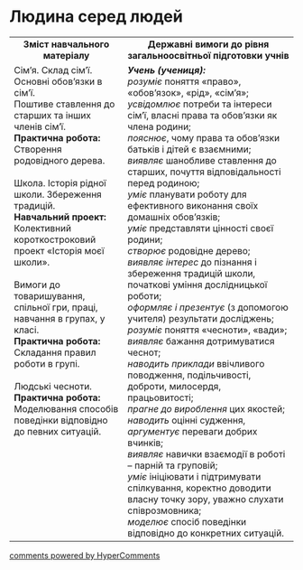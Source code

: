 <div id="hypercomments_widget" class="js-hypercomments-widget invisible"></div>

Людина серед людей
=============================================
<table>
  <tr>
    <td width="40%" align="center"><b>Зміст навчального матеріалу<b></td>
    <td width="60%" align="center"><b>Державні вимоги до рівня загальноосвітньої підготовки учнів</b></td>
  </tr>
  <tr>
    <td width="40%" style="vertical-align:top !important;">
    Сім’я. Склад сім’ї. Основні обов’язки в сім’ї.<br>
Поштиве ставлення до старших та інших членів сім’ї. <br>
    <b>Практична робота:</b><br>
    Створення родовідного дерева.<br>
    <br>
    Школа. Історія рідної школи. Збереження традицій.<br>
    <b>Навчальний проект:</b><br>
    Колективний короткостроковий проект «Історія моєї школи».<br>
    <br>
    Вимоги до товаришування, спільної гри, праці, навчання в групах, у класі.<br>
    <b>Практична робота:</b><br>
    Складання правил роботи в групі.<br>
    <br>
    Людські чесноти.<br>
    <b>Практична робота:</b><br>
    Моделювання способів поведінки відповідно до певних ситуацій.<br>
    </td>
    <td width="60%" style="vertical-align:top !important;">
    <i><b>Учень (учениця):</b></i><br>
<i>розуміє</i> поняття «право», «обов’язок», «рід», «сім’я»;<br>
<i>усвідомлює</i>  потреби та інтереси сім’ї, власні права та обов’язки як члена родини;<br>
<i>пояснює</i>, чому права та обов’язки батьків і дітей є взаємними;<br>
<i>виявляє</i> шанобливе ставлення до старших, почуття відповідальності перед родиною;<br>
<i>уміє</i> планувати роботу для ефективного виконання своїх домашніх обов’язків; <br>
<i>уміє</i> представляти цінності своєї родини;<br>
<i>створює</i> родовідне дерево; <br>
<i>виявляє інтерес</i> до пізнання і збереження традицій школи, початкові уміння дослідницької роботи;<br>
<i>оформляє і презентує</i> (з допомогою учителя) результати досліджень;<br>
<i>розуміє</i> поняття «чесноти», «вади»;<br>
<i>виявляє</i> бажання дотримуватися чеснот;<br>
<i>наводить приклади</i> ввічливого поводження, подільчивості, доброти, милосердя, працьовитості;<br>
<i>прагне до вироблення</i> цих якостей;<br>
<i>наводить</i> оцінні судження, <i>аргументує</i> переваги добрих вчинків; <br>
<i>виявляє</i> навички  взаємодії в роботі – парній та   груповій;<br>
<i>уміє</i> ініціювати і підтримувати спілкування, коректно доводити власну точку зору, уважно слухати співрозмовника; <br>
<i>моделює</i>  спосіб  поведінки відповідно до конкретних ситуацій.<br>
    </td>
  </tr>
</table>

<div class="js-hypercomments-container">
<a href="http://hypercomments.com" class="hc-link" title="comments widget">comments powered by HyperComments</a>
</div>